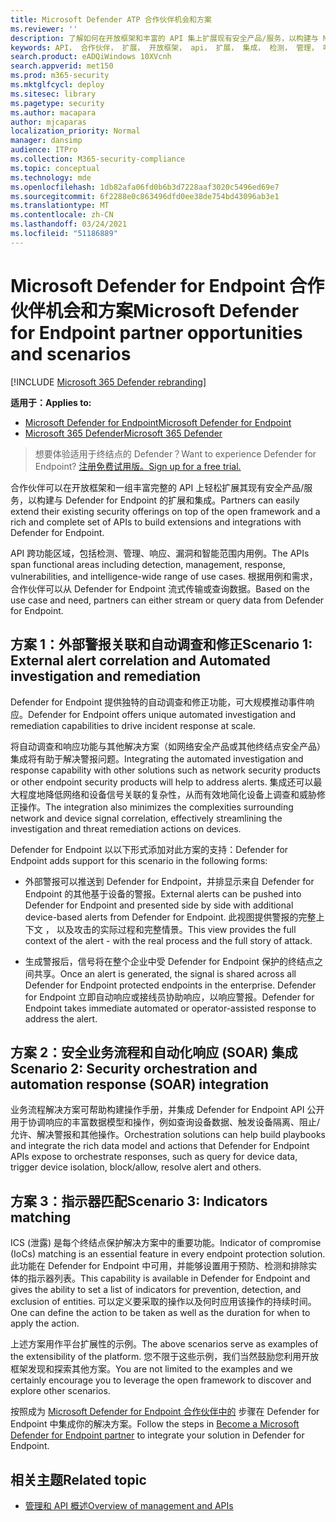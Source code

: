 ```yaml
---
title: Microsoft Defender ATP 合作伙伴机会和方案
ms.reviewer: ''
description: 了解如何在开放框架和丰富的 API 集上扩展现有安全产品/服务，以构建与 Microsoft Defender ATP 的扩展和集成
keywords: API， 合作伙伴， 扩展， 开放框架， api， 扩展， 集成， 检测， 管理， 响应， 漏洞， 智能
search.product: eADQiWindows 10XVcnh
search.appverid: met150
ms.prod: m365-security
ms.mktglfcycl: deploy
ms.sitesec: library
ms.pagetype: security
ms.author: macapara
author: mjcaparas
localization_priority: Normal
manager: dansimp
audience: ITPro
ms.collection: M365-security-compliance
ms.topic: conceptual
ms.technology: mde
ms.openlocfilehash: 1db82afa06fd0b6b3d7228aaf3020c5496ed69e7
ms.sourcegitcommit: 6f2288e0c863496dfd0ee38de754bd43096ab3e1
ms.translationtype: MT
ms.contentlocale: zh-CN
ms.lasthandoff: 03/24/2021
ms.locfileid: "51186889"
---
```

# <a name="microsoft-defender-for-endpoint-partner-opportunities-and-scenarios"></a><span data-ttu-id="98c0f-104">Microsoft Defender for Endpoint 合作伙伴机会和方案</span><span class="sxs-lookup"><span data-stu-id="98c0f-104">Microsoft Defender for Endpoint partner opportunities and scenarios</span></span>

[!INCLUDE [Microsoft 365 Defender rebranding](../../includes/microsoft-defender.md)]

<span data-ttu-id="98c0f-105">**适用于：**</span><span class="sxs-lookup"><span data-stu-id="98c0f-105">**Applies to:**</span></span>
- [<span data-ttu-id="98c0f-106">Microsoft Defender for Endpoint</span><span class="sxs-lookup"><span data-stu-id="98c0f-106">Microsoft Defender for Endpoint</span></span>](https://go.microsoft.com/fwlink/p/?linkid=2154037)
- [<span data-ttu-id="98c0f-107">Microsoft 365 Defender</span><span class="sxs-lookup"><span data-stu-id="98c0f-107">Microsoft 365 Defender</span></span>](https://go.microsoft.com/fwlink/?linkid=2118804)


> <span data-ttu-id="98c0f-108">想要体验适用于终结点的 Defender？</span><span class="sxs-lookup"><span data-stu-id="98c0f-108">Want to experience Defender for Endpoint?</span></span> [<span data-ttu-id="98c0f-109">注册免费试用版。</span><span class="sxs-lookup"><span data-stu-id="98c0f-109">Sign up for a free trial.</span></span>](https://www.microsoft.com/microsoft-365/windows/microsoft-defender-atp?ocid=docs-wdatp-exposedapis-abovefoldlink) 


<span data-ttu-id="98c0f-110">合作伙伴可以在开放框架和一组丰富完整的 API 上轻松扩展其现有安全产品/服务，以构建与 Defender for Endpoint 的扩展和集成。</span><span class="sxs-lookup"><span data-stu-id="98c0f-110">Partners can easily extend their existing security offerings on top of the open framework and a rich and complete set of APIs to build extensions and integrations with Defender for Endpoint.</span></span> 

<span data-ttu-id="98c0f-111">API 跨功能区域，包括检测、管理、响应、漏洞和智能范围内用例。</span><span class="sxs-lookup"><span data-stu-id="98c0f-111">The APIs span functional areas including detection, management, response, vulnerabilities, and intelligence-wide range of use cases.</span></span> <span data-ttu-id="98c0f-112">根据用例和需求，合作伙伴可以从 Defender for Endpoint 流式传输或查询数据。</span><span class="sxs-lookup"><span data-stu-id="98c0f-112">Based on the use case and need, partners can either stream or query data from Defender for Endpoint.</span></span> 


## <a name="scenario-1-external-alert-correlation-and-automated-investigation-and-remediation"></a><span data-ttu-id="98c0f-113">方案 1：外部警报关联和自动调查和修正</span><span class="sxs-lookup"><span data-stu-id="98c0f-113">Scenario 1: External alert correlation and Automated investigation and remediation</span></span>
<span data-ttu-id="98c0f-114">Defender for Endpoint 提供独特的自动调查和修正功能，可大规模推动事件响应。</span><span class="sxs-lookup"><span data-stu-id="98c0f-114">Defender for Endpoint offers unique automated investigation and remediation capabilities to drive incident response at scale.</span></span> 

<span data-ttu-id="98c0f-115">将自动调查和响应功能与其他解决方案（如网络安全产品或其他终结点安全产品）集成将有助于解决警报问题。</span><span class="sxs-lookup"><span data-stu-id="98c0f-115">Integrating the automated investigation and response capability with other solutions such as network security products or other endpoint security products will help to address alerts.</span></span> <span data-ttu-id="98c0f-116">集成还可以最大程度地降低网络和设备信号关联的复杂性，从而有效地简化设备上调查和威胁修正操作。</span><span class="sxs-lookup"><span data-stu-id="98c0f-116">The integration also minimizes the complexities surrounding network and device signal correlation, effectively streamlining the investigation and threat remediation actions on devices.</span></span>

<span data-ttu-id="98c0f-117">Defender for Endpoint 以以下形式添加对此方案的支持：</span><span class="sxs-lookup"><span data-stu-id="98c0f-117">Defender for Endpoint adds support for this scenario in the following forms:</span></span>

- <span data-ttu-id="98c0f-118">外部警报可以推送到 Defender for Endpoint，并排显示来自 Defender for Endpoint 的其他基于设备的警报。</span><span class="sxs-lookup"><span data-stu-id="98c0f-118">External alerts can be pushed into Defender for Endpoint and presented side by side with additional device-based alerts from Defender for Endpoint.</span></span> <span data-ttu-id="98c0f-119">此视图提供警报的完整上下文 ， 以及攻击的实际过程和完整情景。</span><span class="sxs-lookup"><span data-stu-id="98c0f-119">This view provides the full context of the alert - with the real process and the full story of attack.</span></span>

- <span data-ttu-id="98c0f-120">生成警报后，信号将在整个企业中受 Defender for Endpoint 保护的终结点之间共享。</span><span class="sxs-lookup"><span data-stu-id="98c0f-120">Once an alert is generated, the signal is shared across all Defender for Endpoint protected endpoints in the enterprise.</span></span> <span data-ttu-id="98c0f-121">Defender for Endpoint 立即自动响应或接线员协助响应，以响应警报。</span><span class="sxs-lookup"><span data-stu-id="98c0f-121">Defender for Endpoint takes immediate automated or operator-assisted response to address the alert.</span></span>

## <a name="scenario-2-security-orchestration-and-automation-response-soar-integration"></a><span data-ttu-id="98c0f-122">方案 2：安全业务流程和自动化响应 (SOAR) 集成</span><span class="sxs-lookup"><span data-stu-id="98c0f-122">Scenario 2: Security orchestration and automation response (SOAR) integration</span></span>
<span data-ttu-id="98c0f-123">业务流程解决方案可帮助构建操作手册，并集成 Defender for Endpoint API 公开用于协调响应的丰富数据模型和操作，例如查询设备数据、触发设备隔离、阻止/允许、解决警报和其他操作。</span><span class="sxs-lookup"><span data-stu-id="98c0f-123">Orchestration solutions can help build playbooks and integrate the rich data model and actions that Defender for Endpoint APIs expose to orchestrate responses, such as query for device data, trigger device isolation, block/allow, resolve alert and others.</span></span>

## <a name="scenario-3-indicators-matching"></a><span data-ttu-id="98c0f-124">方案 3：指示器匹配</span><span class="sxs-lookup"><span data-stu-id="98c0f-124">Scenario 3: Indicators matching</span></span> 
<span data-ttu-id="98c0f-125">ICS (泄露) 是每个终结点保护解决方案中的重要功能。</span><span class="sxs-lookup"><span data-stu-id="98c0f-125">Indicator of compromise (IoCs) matching is an essential feature in every endpoint protection solution.</span></span> <span data-ttu-id="98c0f-126">此功能在 Defender for Endpoint 中可用，并能够设置用于预防、检测和排除实体的指示器列表。</span><span class="sxs-lookup"><span data-stu-id="98c0f-126">This capability is available in Defender for Endpoint and gives the ability to set a list of indicators for prevention, detection, and exclusion of entities.</span></span> <span data-ttu-id="98c0f-127">可以定义要采取的操作以及何时应用该操作的持续时间。</span><span class="sxs-lookup"><span data-stu-id="98c0f-127">One can define the action to be taken as well as the duration for when to apply the action.</span></span>

<span data-ttu-id="98c0f-128">上述方案用作平台扩展性的示例。</span><span class="sxs-lookup"><span data-stu-id="98c0f-128">The above scenarios serve as examples of the extensibility of the platform.</span></span> <span data-ttu-id="98c0f-129">您不限于这些示例，我们当然鼓励您利用开放框架发现和探索其他方案。</span><span class="sxs-lookup"><span data-stu-id="98c0f-129">You are not limited to the examples and we certainly encourage you to leverage the open framework to discover and explore other scenarios.</span></span>

<span data-ttu-id="98c0f-130">按照成为 [Microsoft Defender for Endpoint 合作伙伴中的](get-started-partner-integration.md) 步骤在 Defender for Endpoint 中集成你的解决方案。</span><span class="sxs-lookup"><span data-stu-id="98c0f-130">Follow the steps in [Become a Microsoft Defender for Endpoint partner](get-started-partner-integration.md) to integrate your solution in Defender for Endpoint.</span></span>

## <a name="related-topic"></a><span data-ttu-id="98c0f-131">相关主题</span><span class="sxs-lookup"><span data-stu-id="98c0f-131">Related topic</span></span>
- [<span data-ttu-id="98c0f-132">管理和 API 概述</span><span class="sxs-lookup"><span data-stu-id="98c0f-132">Overview of management and APIs</span></span>](management-apis.md)
